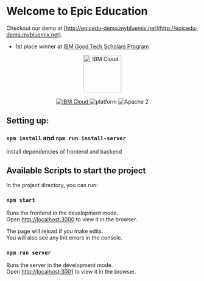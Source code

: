 # Welcome to Epic Education
Checkout our demo at [http://epicedu-demo.mybluemix.net](http://epicedu-demo.mybluemix.net).
 - 1st place winner at [IBM Good Tech Scholars Program](https://developer.ibm.com/events/good-tech-scholars-program/)

<p align="center">
    <a href="https://cloud.ibm.com">
        <img src="https://my1.digitalexperience.ibm.com/8304c341-f896-4e04-add0-0a9ae02473ba/dxdam/2d/2d559197-6763-4e47-a2cb-8f54c449ff26/ibm-cloud.svg" height="100" alt="IBM Cloud">
    </a>
</p>


<p align="center">
    <a href="https://cloud.ibm.com">
    <img src="https://img.shields.io/badge/IBM%20Cloud-powered-blue.svg" alt="IBM Cloud">
    </a>
    <img src="https://img.shields.io/badge/platform-node-lightgrey.svg?style=flat" alt="platform">
    <img src="https://img.shields.io/badge/license-Apache2-blue.svg?style=flat" alt="Apache 2">
</p>

## Setting up:

### `npm install` and `npm run install-server`

Install dependencies of frontend and backend

## Available Scripts to start the project

In the project directory, you can run:

### `npm start`

Runs the frontend in the development mode.<br />
Open [http://localhost:3000](http://localhost:3000) to view it in the browser.

The page will reload if you make edits.<br />
You will also see any lint errors in the console.

### `npm run server`

Runs the server in the development mode.<br />
Open [http://localhost:3001](http://localhost:3001) to view it in the browser.